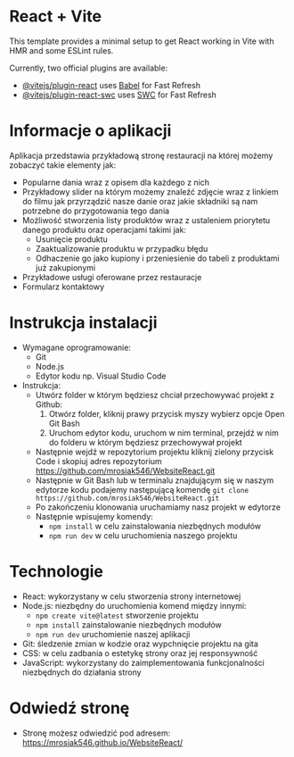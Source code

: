 # React + Vite

This template provides a minimal setup to get React working in Vite with HMR and some ESLint rules.

Currently, two official plugins are available:

- [@vitejs/plugin-react](https://github.com/vitejs/vite-plugin-react/blob/main/packages/plugin-react/README.md) uses [Babel](https://babeljs.io/) for Fast Refresh
- [@vitejs/plugin-react-swc](https://github.com/vitejs/vite-plugin-react-swc) uses [SWC](https://swc.rs/) for Fast Refresh

# Informacje o aplikacji
Aplikacja przedstawia przykładową stronę restauracji na której możemy zobaczyć takie elementy jak:
- Popularne dania wraz z opisem dla każdego z nich
- Przykładowy slider na którym możemy znaleźć zdjęcie wraz z linkiem do filmu jak przyrządzić nasze danie oraz jakie składniki są nam potrzebne do przygotowania tego dania
- Możliwość stworzenia listy produktów wraz z ustaleniem priorytetu danego produktu oraz operacjami takimi jak:
  - Usunięcie produktu
  - Zaaktualizowanie produktu w przypadku błędu
  - Odhaczenie go jako kupiony i przeniesienie do tabeli z produktami już zakupionymi
- Przykładowe usługi oferowane przez restauracje
- Formularz kontaktowy

# Instrukcja instalacji
- Wymagane oprogramowanie:
   - Git
   - Node.js
   - Edytor kodu np. Visual Studio Code
- Instrukcja:
   - Utwórz folder w którym będziesz chciał przechowywać projekt z Github:
     1. Otwórz folder, kliknij prawy przycisk myszy wybierz opcje Open Git Bash
     2. Uruchom edytor kodu, uruchom w nim terminal, przejdź w nim do folderu w którym będziesz przechowywał projekt
   - Następnie wejdź w repozytorium projektu kliknij zielony przycisk Code i skopiuj adres repozytorium https://github.com/mrosiak546/WebsiteReact.git
   - Następnie w Git Bash lub w terminalu znajdującym się w naszym edytorze kodu podajemy następującą komendę `git clone https://github.com/mrosiak546/WebsiteReact.git`
   - Po zakończeniu klonowania uruchamiamy nasz projekt w edytorze
   - Następnie wpisujemy komendy:
      - `npm install` w celu zainstalowania niezbędnych modułów
      - `npm run dev` w celu uruchomienia naszego projektu
# Technologie
- React: wykorzystany w celu stworzenia strony internetowej
- Node.js: niezbędny do uruchomienia komend między innymi:
    - `npm create vite@latest` stworzenie projektu
    - `npm install`  zainstalowanie niezbędnych modułów
    - `npm run dev` uruchomienie naszej aplikacji
- Git: śledzenie zmian w kodzie oraz wypchnięcie projektu na gita
- CSS: w celu zadbania o estetykę strony oraz jej responsywność
- JavaScript: wykorzystany do zaimplementowania funkcjonalności niezbędnych do działania strony
# Odwiedź stronę
- Stronę możesz odwiedzić pod adresem: https://mrosiak546.github.io/WebsiteReact/


